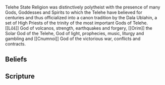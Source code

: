 Telehe State Religion was distinctively polytheist with the presence of many Gods, Goddesses and Spirits to which the Telehe have believed for centuries and thus officialized into a canon tradition by the Dala Ublahin, a set of High Priests of the trinity of the most important Gods of Telehe. [[Lōš]] God of volcanos, strength, earthquakes and forgery, [[Orim]]
the Solar God of the Telehe, God of light, prophecies, music, liturgy and gambling and [[Cnumnoi]] God of the victorious war, conflicts and contracts.
## Beliefs

## Scripture


